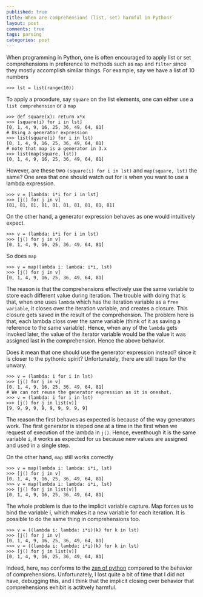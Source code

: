 ```yaml
---
published: true
title: When are comprehensions (list, set) harmful in Python?
layout: post
comments: true
tags: parsing
categories: post
---
```


When programming in Python, one is often encouraged to apply list or set comprehensions in preference to methods such as `map` and `filter` since they mostly accomplish similar things. For example, say we have a list of 10 numbers
```pycon
>>> lst = list(range(10))
```
To apply a procedure, say `square` on the list elements, one can either use a `list comprehension` or a `map`
```pycon
>>> def square(x): return x*x
>>> [square(i) for i in lst]
[0, 1, 4, 9, 16, 25, 36, 49, 64, 81]
# Using a generator expression
>>> list(square(i) for i in lst)
[0, 1, 4, 9, 16, 25, 36, 49, 64, 81]
# note that map is a generator in 3.x
>>> list(map(square, lst))
[0, 1, 4, 9, 16, 25, 36, 49, 64, 81]
```
However, are these two `(square(i) for i in lst)` and `map(square, lst)` the same? One area that one should watch out for is when you want to use a lambda expression.
```pycon
>>> v = [lambda: i*i for i in lst]
>>> [j() for j in v]
[81, 81, 81, 81, 81, 81, 81, 81, 81, 81]
```
On the other hand, a generator expression behaves as one would intuitively expect.
```pycon
>>> v = (lambda: i*i for i in lst)
>>> [j() for j in v]
[0, 1, 4, 9, 16, 25, 36, 49, 64, 81]
```
So does `map`
```pycon
>>> v = map(lambda i: lambda: i*i, lst)
>>> [j() for j in v]
[0, 1, 4, 9, 16, 25, 36, 49, 64, 81]
```
The reason is that the comprehensions effectively use the same variable to store each different value during iteration. The trouble with doing that is that, when one uses `lambda` which has the iteration variable as a `free variable`, it closes over the iteration variable, and creates a closure. This closure gets saved in the result of the comprehension. The problem here is that, each lambda closs over the same variable (think of it as saving a reference to the same variable). Hence, when any of the `lambda` gets invoked later, the value of the iterator variable would be the value it was assigned last in the comprehension. Hence the above behavior.

Does it mean that one should use the generator expression instead? since it is closer to the pythonic spirit? Unfortunately, there are still traps for the unwary.
```pycon
>>> v = (lambda: i for i in lst)
>>> [j() for j in v]
[0, 1, 4, 9, 16, 25, 36, 49, 64, 81]
# We can not reuse the generator expression as it is oneshot.
>>> v = (lambda: i for i in lst)
>>> [j() for j in list(v)]
[9, 9, 9, 9, 9, 9, 9, 9, 9, 9]
```
The reason the first behaves as expected is because of the way generators work. The first generator is steped one at a time in the first when we request of execution of the lambda in `j()`. Hence, eventhough it is the same variable `i`, it works as expected for us because new values are assigned and used in a single step.

On the other hand, `map` still works correctly
```pycon
>>> v = map(lambda i: lambda: i*i, lst)
>>> [j() for j in v]
[0, 1, 4, 9, 16, 25, 36, 49, 64, 81]
>>> v = map(lambda i: lambda: i*i, lst)
>>> [j() for j in list(v)]
[0, 1, 4, 9, 16, 25, 36, 49, 64, 81]
```
The whole problem is due to the implicit variable capture. Map forces us to bind the variable i, which makes it a new variable for each iteration. It is possible to do the same thing in comprehensions too.
```pycon
>>> v = ((lambda i: lambda: i*i)(k) for k in lst)
>>> [j() for j in v]
[0, 1, 4, 9, 16, 25, 36, 49, 64, 81]
>>> v = ((lambda i: lambda: i*i)(k) for k in lst)
>>> [j() for j in list(v)]
[0, 1, 4, 9, 16, 25, 36, 49, 64, 81]
```

Indeed, here, `map` conforms to the [zen of python](https://www.python.org/dev/peps/pep-0020/) compared to the behavior of comprehensions. Unfortunately, I lost quite a bit of time that I did not have, debugging this, and I think that the implicit closing over behavior that comprehensions exhibit is actitvely harmful.
